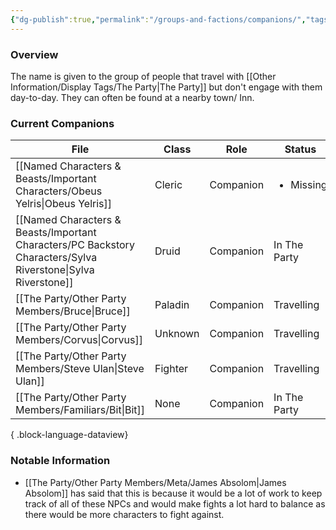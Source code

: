 ```yaml
---
{"dg-publish":true,"permalink":"/groups-and-factions/companions/","tags":["NPC","Groups"],"updated":"2025-08-11T11:53:31.521+01:00"}
---
```


### Overview
The name is given to the group of people that travel with [[Other Information/Display Tags/The Party\|The Party]] but don't engage with them day-to-day. They can often be found at a nearby town/ Inn.

### Current Companions
| File                                                                                                             | Class   | Role      | Status                    |
| ---------------------------------------------------------------------------------------------------------------- | ------- | --------- | ------------------------- |
| [[Named Characters & Beasts/Important Characters/Obeus Yelris\|Obeus Yelris]]                                 | Cleric  | Companion | <ul><li>Missing</li></ul> |
| [[Named Characters & Beasts/Important Characters/PC Backstory Characters/Sylva Riverstone\|Sylva Riverstone]] | Druid   | Companion | In The Party              |
| [[The Party/Other Party Members/Bruce\|Bruce]]                                                                | Paladin | Companion | Travelling                |
| [[The Party/Other Party Members/Corvus\|Corvus]]                                                              | Unknown | Companion | Travelling                |
| [[The Party/Other Party Members/Steve Ulan\|Steve Ulan]]                                                      | Fighter | Companion | Travelling                |
| [[The Party/Other Party Members/Familiars/Bit\|Bit]]                                                          | None    | Companion | In The Party              |

{ .block-language-dataview}

### Notable Information 
- [[The Party/Other Party Members/Meta/James Absolom\|James Absolom]] has said that this is because it would be a lot of work to keep track of all of these NPCs and would make fights a lot hard to balance as there would be more characters to fight against. 